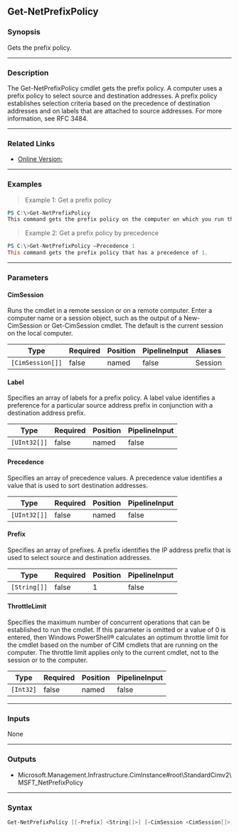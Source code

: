 Get-NetPrefixPolicy
-------------------

### Synopsis
Gets the prefix policy.

---

### Description

The Get-NetPrefixPolicy cmdlet gets the prefix policy. A computer uses a prefix policy to select source and destination addresses. A prefix policy establishes selection criteria based on the precedence of destination addresses and on labels that are attached to source addresses. For more information, see RFC 3484.

---

### Related Links
* [Online Version:](http://go.microsoft.com/fwlink/?LinkId=288387)

---

### Examples
> Example 1: Get a prefix policy

```PowerShell
PS C:\>Get-NetPrefixPolicy
This command gets the prefix policy on the computer on which you run the command.
```
> Example 2: Get a prefix policy by precedence

```PowerShell
PS C:\>Get-NetPrefixPolicy –Precedence 1
This command gets the prefix policy that has a precedence of 1.
```

---

### Parameters
#### **CimSession**
Runs the cmdlet in a remote session or on a remote computer. Enter a computer name or a session object, such as the output of a New-CimSession or Get-CimSession cmdlet. The default is the current session on the local computer.

|Type            |Required|Position|PipelineInput|Aliases|
|----------------|--------|--------|-------------|-------|
|`[CimSession[]]`|false   |named   |false        |Session|

#### **Label**
Specifies an array of labels for a prefix policy. A label value identifies a preference for a particular source address prefix in conjunction with a destination address prefix.

|Type        |Required|Position|PipelineInput|
|------------|--------|--------|-------------|
|`[UInt32[]]`|false   |named   |false        |

#### **Precedence**
Specifies an array of precedence values. A precedence value identifies a value that is used to sort destination addresses.

|Type        |Required|Position|PipelineInput|
|------------|--------|--------|-------------|
|`[UInt32[]]`|false   |named   |false        |

#### **Prefix**
Specifies an array of prefixes. A prefix identifies the IP address prefix that is used to select source and destination addresses.

|Type        |Required|Position|PipelineInput|
|------------|--------|--------|-------------|
|`[String[]]`|false   |1       |false        |

#### **ThrottleLimit**
Specifies the maximum number of concurrent operations that can be established to run the cmdlet. If this parameter is omitted or a value of 0 is entered, then Windows PowerShell® calculates an optimum throttle limit for the cmdlet based on the number of CIM cmdlets that are running on the computer. The throttle limit applies only to the current cmdlet, not to the session or to the computer.

|Type     |Required|Position|PipelineInput|
|---------|--------|--------|-------------|
|`[Int32]`|false   |named   |false        |

---

### Inputs
None

---

### Outputs
* Microsoft.Management.Infrastructure.CimInstance#root\StandardCimv2\MSFT_NetPrefixPolicy

---

### Syntax
```PowerShell
Get-NetPrefixPolicy [[-Prefix] <String[]>] [-CimSession <CimSession[]>] [-Label <UInt32[]>] [-Precedence <UInt32[]>] [-ThrottleLimit <Int32>] [<CommonParameters>]
```
